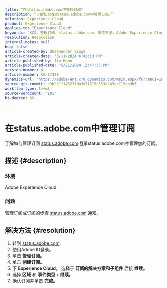 ```yaml
---
title: “在status.adobe.com中管理订阅”
description: “了解如何在status.adobe.com中管理订阅。”
solution: Experience Cloud
product: Experience Cloud
applies-to: "Experience Cloud"
keywords: “KCS，管理订阅，status.adobe.com，操作方法，Adobe Experience Cloud”
resolution: Resolution
internal-notes: null
bug: false
article-created-by: Dharmender Singh
article-created-date: "3/11/2024 6:01:13 PM"
article-published-by: Jim Menn
article-published-date: "5/21/2024 12:47:35 PM"
version-number: 4
article-number: KA-17428
dynamics-url: "https://adobe-ent.crm.dynamics.com/main.aspx?forceUCI=1&pagetype=entityrecord&etn=knowledgearticle&id=9854c357-d1df-ee11-904c-6045bd05e816"
source-git-commit: c3b2c1f145231da3671815c533e243cc719ee9b5
workflow-type: tm+mt
source-wordcount: '101'
ht-degree: 8%

---
```


# 在status.adobe.com中管理订阅


了解如何管理订阅 [status.adobe.com](https://status.adobe.com/) 登录status.adobe.com并管理您的订阅。

## 描述 {#description}


### <b>环境</b>

Adobe Experience Cloud



### <b>问题</b>

管理订阅或订阅的步骤 [status.adobe.com](https://status.adobe.com/) 通知。


## 解决方法 {#resolution}


1. 转到 [status.adobe.com](https://status.adobe.com/).
2. 使用Adobe ID登录。
3. 单击 <b>管理订阅。</b>
4. 单击 <b>创建订阅。</b>
5. 下 <b>Experience Cloud， </b>选择于 <b>订阅的解决方案和子组件 </b>后接 <b>继续。</b>
6. 选择<b> 区域</b> 和 <b>事件类型</b> `>` <b> 继续。</b>
7. 确认订阅并单击 <b>完成。</b>

